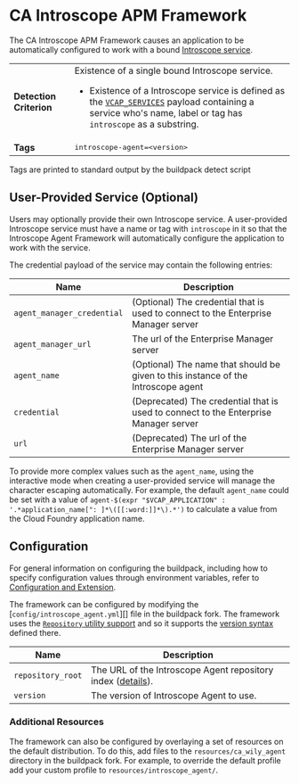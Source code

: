 # CA Introscope APM Framework
The CA Introscope APM Framework causes an application to be automatically configured to work with a bound [Introscope service][].

<table>
  <tr>
    <td><strong>Detection Criterion</strong></td><td>Existence of a single bound Introscope service.
      <ul>
        <li>Existence of a Introscope service is defined as the <a href="http://docs.cloudfoundry.org/devguide/deploy-apps/environment-variable.html#VCAP-SERVICES"><code>VCAP_SERVICES</code></a> payload containing a service who's name, label or tag has <code>introscope</code> as a substring.</li>
      </ul>
    </td>
  </tr>
  <tr>
    <td><strong>Tags</strong></td>
    <td><tt>introscope-agent=&lt;version&gt;</tt></td>
  </tr>
</table>
Tags are printed to standard output by the buildpack detect script

## User-Provided Service (Optional)
Users may optionally provide their own Introscope service. A user-provided Introscope service must have a name or tag with `introscope` in it so that the Introscope Agent Framework will automatically configure the application to work with the service.

The credential payload of the service may contain the following entries:

| Name | Description
| ---- | -----------
| `agent_manager_credential` | (Optional) The credential that is used to connect to the Enterprise Manager server
| `agent_manager_url` | The url of the Enterprise Manager server
| `agent_name` | (Optional) The name that should be given to this instance of the Introscope agent
| `credential`| (Deprecated) The credential that is used to connect to the Enterprise Manager server
| `url` | (Deprecated) The url of the Enterprise Manager server

To provide more complex values such as the `agent_name`, using the interactive mode when creating a user-provided service will manage the character escaping automatically. For example, the default `agent_name` could be set with a value of `agent-$(expr "$VCAP_APPLICATION" : '.*application_name[": ]*\([[:word:]]*\).*')` to calculate a value from the Cloud Foundry application name.

## Configuration
For general information on configuring the buildpack, including how to specify configuration values through environment variables, refer to [Configuration and Extension][].

The framework can be configured by modifying the [`config/introscope_agent.yml`][] file in the buildpack fork.  The framework uses the [`Repository` utility support][repositories] and so it supports the [version syntax][] defined there.

| Name | Description
| ---- | -----------
| `repository_root` | The URL of the Introscope Agent repository index ([details][repositories]).
| `version` | The version of Introscope Agent to use.

### Additional Resources
The framework can also be configured by overlaying a set of resources on the default distribution.  To do this, add files to the `resources/ca_wily_agent` directory in the buildpack fork.  For example, to override the default profile add your custom profile to `resources/introscope_agent/`.

[Configuration and Extension]: ../README.md#configuration-and-extension
[`config/intoscope_agent.yml`]: ../config/intoscope_agent.yml
[Introscope service]: http://www.ca.com/us/opscenter/ca-application-performance-management.aspx
[repositories]: extending-repositories.md
[version syntax]: extending-repositories.md#version-syntax-and-ordering
